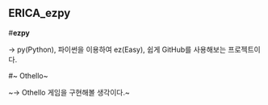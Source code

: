 ## ERICA_ezpy

#**ezpy**

-> py(Python), 파이썬을 이용하여 ez(Easy), 쉽게 GitHub를 사용해보는 프로젝트이다.


#~ Othello~

~-> Othello 게임을 구현해볼 생각이다.~
